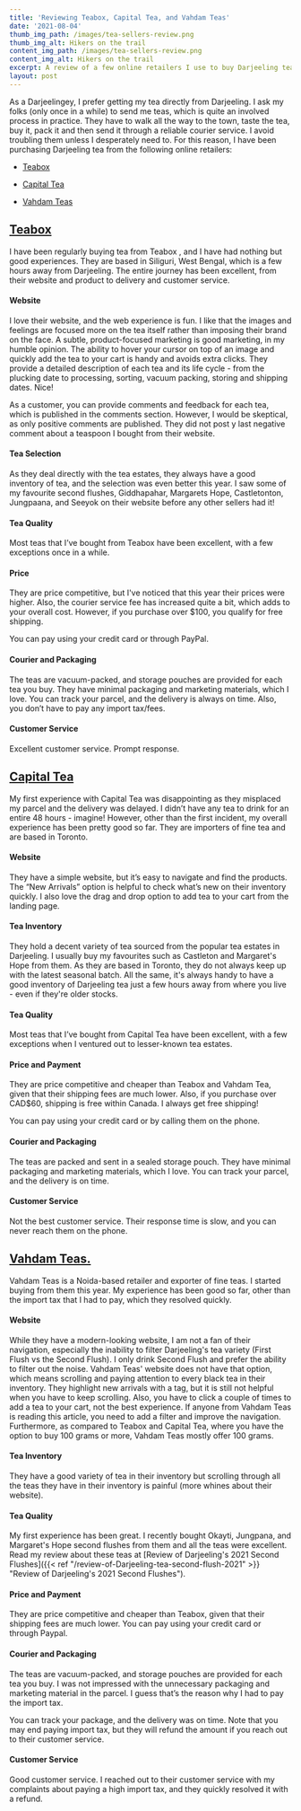 ```yaml
---
title: 'Reviewing Teabox, Capital Tea, and Vahdam Teas'
date: '2021-08-04'
thumb_img_path: /images/tea-sellers-review.png
thumb_img_alt: Hikers on the trail
content_img_path: /images/tea-sellers-review.png
content_img_alt: Hikers on the trail
excerpt: A review of a few online retailers I use to buy Darjeeling teas.
layout: post
---
```

As a Darjeelingey, I prefer getting my tea directly from Darjeeling. I ask my folks (only once in a while) to send me teas, which is quite an involved process in practice. They have to walk all the way to the town, taste the tea, buy it,  pack it and then send it through a reliable courier service. I avoid troubling them unless I desperately need to. For this reason, I have been purchasing Darjeeling tea from the following online retailers:

*   [Teabox](#teabox)

*   [Capital Tea](#capital-tea)

*   [Vahdam Teas](#vahdam-teas)
    <a name="teabox"></a>

## [Teabox](https://www.teabox.com/?target=_blank)

I have been regularly buying tea from Teabox , and I have had nothing but good experiences. They are based in Siliguri, West Bengal, which is a few hours away from Darjeeling. The entire journey has been excellent, from their website and product to delivery and customer service.

#### Website

I love their website, and the web experience is fun. I like that the images and feelings are focused more on the tea itself rather than imposing their brand on the face. A subtle, product-focused marketing is good marketing, in my humble opinion. The ability to hover your cursor on top of an image and quickly add the tea to your cart is handy and avoids extra clicks. They provide a detailed description of each tea and its life cycle  - from the plucking date to processing, sorting, vacuum packing, storing and shipping dates. Nice!

As a customer, you can provide comments and feedback for each tea, which is published in the comments section. However, I would be skeptical, as only positive comments are published. They did not post y last negative comment about a teaspoon I bought from their website.

#### Tea Selection

As they deal directly with the tea estates, they always have a good inventory of tea, and the selection was even better this year. I saw some of my favourite second flushes, Giddhapahar, Margarets Hope, Castletonton, Jungpaana, and Seeyok on their website before any other sellers had it!

#### Tea Quality

Most teas that I’ve bought from Teabox have been excellent, with a few exceptions once in a while.

#### Price

They are price competitive, but I've noticed that this year their prices were higher. Also, the courier service fee has increased quite a bit, which adds to your overall cost. However, if you purchase over $100, you qualify for free shipping.

You can pay using your credit card or through PayPal.

#### Courier and Packaging

The teas are vacuum-packed, and storage pouches are provided for each tea you buy. They have minimal packaging and marketing materials, which I love. You can track your parcel, and the delivery is always on time. Also, you don’t have to pay any import tax/fees.

#### Customer Service

Excellent customer service. Prompt response.

<a name="capital-tea"></a>

## <a href="https://www.capitaltea.com" target="_blank">Capital Tea</a>

My first experience with Capital Tea was disappointing as they misplaced my parcel and the delivery was delayed. I didn’t have any tea to drink for an entire 48 hours - imagine! However, other than the first incident, my overall experience has been pretty good so far. They are importers of fine tea and are based in Toronto.

#### Website

They have a simple website, but it’s easy to navigate and find the products. The “New Arrivals” option is helpful to check what’s new on their inventory quickly. I also love the drag and drop option to add tea to your cart from the landing page.

#### Tea Inventory

They hold a decent variety of tea sourced from the popular tea estates in Darjeeling. I usually buy my favourites such as Castleton and Margaret's Hope from them. As they are based in Toronto, they do not always keep up with the latest seasonal batch. All the same, it's always handy to have a good inventory of Darjeeling tea just a few hours away from where you live - even if they're older stocks.

#### Tea Quality

Most teas that I’ve bought from Capital Tea have been excellent, with a few exceptions when I ventured out to lesser-known tea estates.

#### Price and Payment

They are price competitive and cheaper than Teabox and Vahdam Tea, given that their shipping fees are much lower. Also, if you purchase over CAD$60, shipping is free within Canada. I always get free shipping!

You can pay using your credit card or by calling them on the phone.

#### Courier and Packaging

The teas are packed and sent in a sealed storage pouch. They have minimal packaging and marketing materials, which I love. You can track your parcel, and the delivery is on time.

#### Customer Service

Not the best customer service. Their response time is slow, and you can never reach them on the phone.

<a name="vahdam-teas"></a>

## <a href="https://www.vahdam.com" target="_blank">Vahdam Teas.</a>

Vahdam Teas is a Noida-based retailer and exporter of fine teas. I started buying from them this year. My experience has been good so far, other than the import tax that I had to pay, which they resolved quickly.

#### Website

While they have a modern-looking website, I am not a fan of their navigation, especially the inability to filter Darjeeling's tea variety (First Flush vs the Second Flush). I only drink Second Flush and prefer the ability to filter out the noise.  Vahdam Teas' website does not have that option, which means scrolling and paying attention to every black tea in their inventory. They highlight new arrivals with a tag, but it is still not helpful when you have to keep scrolling. Also, you have to click a couple of times to add a tea to your cart, not the best experience. If anyone from Vahdam Teas is reading this article, you need to add a filter and improve the navigation. Furthermore, as compared to Teabox and Capital Tea, where you have the option to buy 100 grams or more, Vahdam Teas mostly offer 100 grams.

#### Tea Inventory

They have a good variety of tea in their inventory but scrolling through all the teas they have in their inventory is painful (more whines about their website). 

#### Tea Quality

My first experience has been great. I recently bought Okayti, Jungpana, and Margaret's Hope second flushes from them and all the teas were excellent. Read my review about these teas at [Review of Darjeeling's 2021 Second Flushes]({{< ref "/review-of-Darjeeling-tea-second-flush-2021" >}} "Review of Darjeeling's 2021 Second Flushes").

#### Price and Payment

They are price competitive and cheaper than Teabox, given that their shipping fees are much lower.
You can pay using your credit card or through Paypal.

#### Courier and Packaging

The teas are vacuum-packed, and storage pouches are provided for each tea you buy. I was not impressed with the unnecessary packaging and marketing material in the parcel. I guess that’s the reason why I had to pay the import tax.

You can track your package, and the delivery was on time. Note that you may end paying import tax, but they will refund the amount if you reach out to their customer service.

#### Customer Service

Good customer service. I reached out to their customer service with my complaints about paying a high import tax, and they quickly resolved it with a refund.
